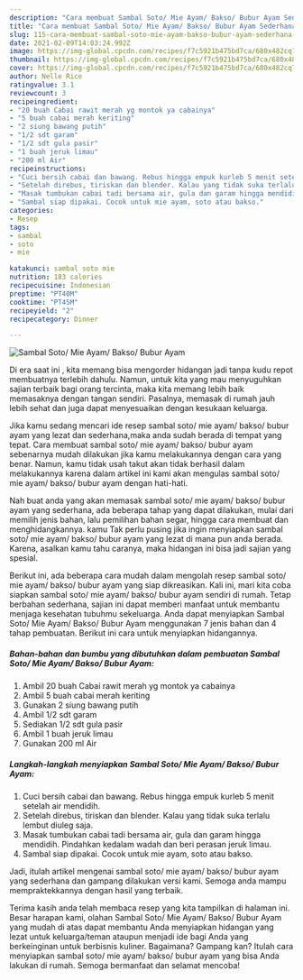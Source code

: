 ```yaml
---
description: "Cara membuat Sambal Soto/ Mie Ayam/ Bakso/ Bubur Ayam Sederhana dan Mudah Dibuat"
title: "Cara membuat Sambal Soto/ Mie Ayam/ Bakso/ Bubur Ayam Sederhana dan Mudah Dibuat"
slug: 115-cara-membuat-sambal-soto-mie-ayam-bakso-bubur-ayam-sederhana-dan-mudah-dibuat
date: 2021-02-09T14:03:24.992Z
image: https://img-global.cpcdn.com/recipes/f7c5921b475bd7ca/680x482cq70/sambal-soto-mie-ayam-bakso-bubur-ayam-foto-resep-utama.jpg
thumbnail: https://img-global.cpcdn.com/recipes/f7c5921b475bd7ca/680x482cq70/sambal-soto-mie-ayam-bakso-bubur-ayam-foto-resep-utama.jpg
cover: https://img-global.cpcdn.com/recipes/f7c5921b475bd7ca/680x482cq70/sambal-soto-mie-ayam-bakso-bubur-ayam-foto-resep-utama.jpg
author: Nelle Rice
ratingvalue: 3.1
reviewcount: 3
recipeingredient:
- "20 buah Cabai rawit merah yg montok ya cabainya"
- "5 buah cabai merah keriting"
- "2 siung bawang putih"
- "1/2 sdt garam"
- "1/2 sdt gula pasir"
- "1 buah jeruk limau"
- "200 ml Air"
recipeinstructions:
- "Cuci bersih cabai dan bawang. Rebus hingga empuk kurleb 5 menit setelah air mendidih."
- "Setelah direbus, tiriskan dan blender. Kalau yang tidak suka terlalu lembut diuleg saja."
- "Masak tumbukan cabai tadi bersama air, gula dan garam hingga mendidih. Pindahkan kedalam wadah dan beri perasan jeruk limau."
- "Sambal siap dipakai. Cocok untuk mie ayam, soto atau bakso."
categories:
- Resep
tags:
- sambal
- soto
- mie

katakunci: sambal soto mie 
nutrition: 183 calories
recipecuisine: Indonesian
preptime: "PT40M"
cooktime: "PT45M"
recipeyield: "2"
recipecategory: Dinner

---
```



![Sambal Soto/ Mie Ayam/ Bakso/ Bubur Ayam](https://img-global.cpcdn.com/recipes/f7c5921b475bd7ca/680x482cq70/sambal-soto-mie-ayam-bakso-bubur-ayam-foto-resep-utama.jpg)

Di era  saat ini , kita memang bisa mengorder hidangan jadi tanpa kudu repot membuatnya terlebih dahulu. Namun, untuk kita yang mau menyuguhkan sajian terbaik bagi orang tercinta, maka kita memang lebih baik memasaknya dengan tangan sendiri. Pasalnya, memasak di rumah jauh lebih sehat dan juga dapat menyesuaikan dengan kesukaan keluarga.

Jika kamu sedang mencari ide resep sambal soto/ mie ayam/ bakso/ bubur ayam yang lezat dan sederhana,maka anda sudah berada di tempat yang tepat. Cara membuat sambal soto/ mie ayam/ bakso/ bubur ayam  sebenarnya mudah dilakukan jika kamu melakukannya dengan cara yang benar. Namun, kamu tidak usah takut akan tidak berhasil dalam melakukannya 
karena dalam artikel ini kami akan mengulas sambal soto/ mie ayam/ bakso/ bubur ayam dengan hati-hati.  



Nah buat anda yang akan memasak sambal soto/ mie ayam/ bakso/ bubur ayam yang sederhana, ada beberapa tahap yang dapat dilakukan, mulai dari memilih jenis bahan, lalu pemilihan bahan segar, hingga cara membuat dan menghidangkannya. kamu Tak perlu pusing jika ingin menyiapkan sambal soto/ mie ayam/ bakso/ bubur ayam yang lezat di mana pun anda berada. Karena, asalkan kamu  tahu caranya, maka hidangan ini bisa jadi sajian yang spesial.

Berikut ini, ada beberapa cara mudah dalam mengolah resep sambal soto/ mie ayam/ bakso/ bubur ayam yang siap dikreasikan. Kali ini, mari kita coba siapkan sambal soto/ mie ayam/ bakso/ bubur ayam sendiri di rumah. Tetap berbahan sederhana, sajian ini dapat memberi manfaat untuk membantu menjaga kesehatan tubuhmu sekeluarga. Anda dapat menyiapkan Sambal Soto/ Mie Ayam/ Bakso/ Bubur Ayam menggunakan 7 jenis bahan dan 4 tahap pembuatan. Berikut ini cara untuk menyiapkan hidangannya.

<!--inarticleads1-->

##### Bahan-bahan dan bumbu yang dibutuhkan dalam pembuatan Sambal Soto/ Mie Ayam/ Bakso/ Bubur Ayam:

1. Ambil 20 buah Cabai rawit merah yg montok ya cabainya
1. Ambil 5 buah cabai merah keriting
1. Gunakan 2 siung bawang putih
1. Ambil 1/2 sdt garam
1. Sediakan 1/2 sdt gula pasir
1. Ambil 1 buah jeruk limau
1. Gunakan 200 ml Air




<!--inarticleads2-->

##### Langkah-langkah menyiapkan Sambal Soto/ Mie Ayam/ Bakso/ Bubur Ayam:

1. Cuci bersih cabai dan bawang. Rebus hingga empuk kurleb 5 menit setelah air mendidih.
1. Setelah direbus, tiriskan dan blender. Kalau yang tidak suka terlalu lembut diuleg saja.
1. Masak tumbukan cabai tadi bersama air, gula dan garam hingga mendidih. Pindahkan kedalam wadah dan beri perasan jeruk limau.
1. Sambal siap dipakai. Cocok untuk mie ayam, soto atau bakso.




Jadi, itulah artikel mengenai  sambal soto/ mie ayam/ bakso/ bubur ayam  yang sederhana dan gampang dilakukan versi kami. Semoga anda mampu mempraktekkannya dengan hasil yang terbaik. 

Terima kasih anda telah membaca resep yang kita tampilkan di halaman ini. Besar harapan kami, olahan  Sambal Soto/ Mie Ayam/ Bakso/ Bubur Ayam yang mudah di atas dapat membantu Anda menyiapkan hidangan yang lezat untuk keluarga/teman ataupun menjadi ide bagi Anda yang berkeinginan untuk berbisnis kuliner. Bagaimana? Gampang kan? Itulah cara menyiapkan sambal soto/ mie ayam/ bakso/ bubur ayam yang bisa Anda lakukan di rumah. Semoga bermanfaat dan selamat mencoba!

